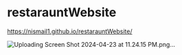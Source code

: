 # restarauntWebsite

 https://nismail1.github.io/restarauntWebsite/

 ![Uploading Screen Shot 2024-04-23 at 11.24.15 PM.png…]()
